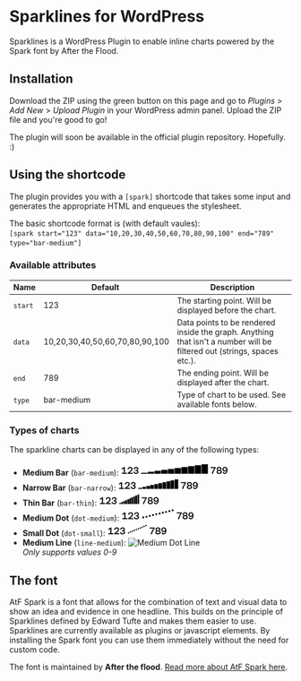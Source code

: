 # Sparklines for WordPress
Sparklines is a WordPress Plugin to enable inline charts powered by the Spark font by After the Flood.

## Installation
Download the ZIP using the green button on this page and go to _Plugins_ > _Add New_ > _Upload Plugin_ in your WordPress admin panel. Upload the ZIP file and you're good to go!

The plugin will soon be available in the official plugin repository. Hopefully. :)

## Using the shortcode
The plugin provides you with a `[spark]` shortcode that takes some input and
generates the appropriate HTML and enqueues the stylesheet.

The basic shortcode format is (with default vaules):  
`[spark start="123" data="10,20,30,40,50,60,70,80,90,100" end="789" type="bar-medium"]`

### Available attributes
| Name | Default | Description |
| --- | --- | --- |
| `start` | 123 | The starting point. Will be displayed before the chart. |
| `data` | 10,20,30,40,50,60,70,80,90,100 | <div>Data points to be rendered inside the graph. Anything that isn't a number will be filtered out (strings, spaces etc.).|
| `end` | 789 | The ending point. Will be displayed after the chart. |
| `type` | bar-medium | Type of chart to be used. See available fonts below. |

### Types of charts
The sparkline charts can be displayed in any of the following types:

- **Medium Bar** (`bar-medium`): ![Medium Bar Sparkline](./img/bar-medium.png)
- **Narrow Bar** (`bar-narrow`): ![Narrow Bar Sparkline](./img/bar-narrow.png)
- **Thin Bar** (`bar-thin`): ![Thin Bar Sparkline](./img/bar-thin.png)
- **Medium Dot** (`dot-medium`): ![Medium Dot Sparkline](./img/dot-medium.png)
- **Small Dot** (`dot-small`): ![Small Dot Sparkline](./img/dot-small.png)
- **Medium Line** (`line-medium`): ![Medium Dot Line](.img/line-medium.png)  
_Only supports values 0-9_

## The font
AtF Spark is a font that allows for the combination of text and visual data to show an idea and evidence in one headline. This builds on the principle of Sparklines defined by Edward Tufte and makes them easier to use. Sparklines are currently available as plugins or javascript elements. By installing the Spark font you can use them immediately without the need for custom code.

The font is maintained by **After the flood**. [Read more about AtF Spark here](http://aftertheflood.co/projects/atf-spark).
